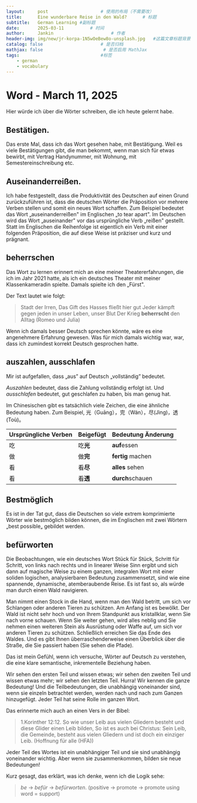 ```yaml
---
layout:     post   				    # 使用的布局（不需要改）
title:      Eine wunderbare Reise in den Wald?  	# 标题 
subtitle:   German Learning #副标题
date:       2025-03-11 			# 时间
author:     Jankin 						# 作者
header-img: img/new/jr-korpa-1N5wOeBew8o-unsplash.jpg 	#这篇文章标题背景图片
catalog: false 						# 是否归档
mathjax: false                       # 是否启用 MathJax
tags:								#标签
    - german
    - vocabulary
---
```

# Word - March 11, 2025

Hier würde ich über die Wörter schreiben, die ich heute gelernt habe.

## Bestätigen.

Das erste Mal, dass ich das Wort gesehen habe, mit Bestätigung. Weil es viele Bestätigungen gibt, die man bekommt, wenn man sich für etwas bewirbt, mit Vertrag Handynummer, mit Wohnung, mit Semestereinschreibung etc.

## Auseinanderreißen.

Ich habe festgestellt, dass die Produktivität des Deutschen auf einen Grund zurückzuführen ist, dass die deutschen Wörter die Präposition vor mehrere Verben stellen und somit ein neues Wort schaffen. Zum Beispiel bedeutet das Wort „auseinanderreißen" im Englischen „to tear apart". Im Deutschen wird das Wort „auseinander" vor das ursprüngliche Verb „reißen" gestellt. Statt im Englischen die Reihenfolge ist eigentlich ein Verb mit einer folgenden Präposition, die auf diese Weise ist präziser und kurz und prägnant.

## beherrschen

Das Wort zu lernen erinnert mich an eine meiner Theatererfahrungen, die ich im Jahr 2021 hatte, als ich ein deutsches Theater mit meiner Klassenkameradin spielte. Damals spielte ich den „Fürst".

Der Text lautet wie folgt:

> Stadt der Irren,
> Das Gift des Hasses fließt hier gut
> Jeder kämpft gegen jeden
> in unser Leben, unser Blut
> Der Krieg **beherrscht** den Alltag (Romeo und Julia)

Wenn ich damals besser Deutsch sprechen könnte, wäre es eine angenehmere Erfahrung gewesen. Was für mich damals wichtig war, war, dass ich zumindest korrekt Deutsch gesprochen hatte.

## auszahlen, ausschlafen

Mir ist aufgefallen, dass „aus” auf Deutsch „vollständig” bedeutet.

*Auszahlen* bedeutet, dass die Zahlung vollständig erfolgt ist. Und *ausschlafen* bedeutet, gut geschlafen zu haben, bis man genug hat.

Im Chinesischen gibt es tatsächlich viele Zeichen, die eine ähnliche Bedeutung haben. Zum Beispiel, 光（Guāng），完（Wán），尽(Jìng)，透(Toù)。

| Ursprüngliche Verben | Beigefügt     | Bedeutung Änderung     |
| :-------------------- | :------------- | :---------------------- |
| 吃                    | 吃**光** | **auf**essen      |
| 做                    | 做**完** | **fertig** machen |
| 看                    | 看**尽** | **alles** sehen   |
| 看                    | 看**透** | **durch**schauen  |

## Bestmöglich

Es ist in der Tat gut, dass die Deutschen so viele extrem komprimierte Wörter wie bestmöglich bilden können, die im Englischen mit zwei Wörtern „best possible„ gebildet werden.

## befürworten

Die Beobachtungen, wie ein deutsches Wort Stück für Stück, Schritt für Schritt, von links nach rechts und in linearer Weise Sinn ergibt und sich dann auf magische Weise zu einem ganzen, integralen Wort mit einer soliden logischen, analysierbaren Bedeutung zusammensetzt, sind wie eine spannende, dynamische, atemberaubende Reise. Es ist fast so, als würde man durch einen Wald navigieren.

Man nimmt einen Stock in die Hand, wenn man den Wald betritt, um sich vor Schlangen oder anderen Tieren zu schützen. Am Anfang ist es bewölkt. Der Wald ist nicht sehr hoch und von Ihrem Standpunkt aus kristallklar, wenn Sie nach vorne schauen. Wenn Sie weiter gehen, wird alles neblig und Sie nehmen einen weiteren Stein als Ausrüstung oder Waffe auf, um sich vor anderen Tieren zu schützen. Schließlich erreichen Sie das Ende des Waldes. Und es gibt Ihnen überraschenderweise einen Überblick über die Straße, die Sie passiert haben (Sie sehen die Pfade).

Das ist mein Gefühl, wenn ich versuche,  Wörter auf Deutsch zu verstehen, die eine klare semantische, inkrementelle Beziehung haben.

Wir sehen den ersten Teil und wissen etwas; wir sehen den zweiten Teil und wissen etwas mehr; wir sehen den letzten Teil. Hurra! Wir kennen die ganze Bedeutung! Und die Teilbedeutungen, die  unabhängig voneinander sind, wenn sie einzeln betrachtet werden, werden nach und nach zum Ganzen hinzugefügt. Jeder Teil hat seine Rolle im ganzen Wort.

Das erinnerte mich auch an einen Vers in der Bibel:

> 1.Korinther 12:12. So wie unser Leib aus vielen Gliedern besteht und diese Glider einen Leib bilden, So ist es auch bei Christus: Sein Leib, die Gemeinde, besteht aus vielen Gliedern und ist doch ein einziger Leib. (Hoffnung für alle (HFA))

Jeder Teil des Wortes ist ein unabhängiger Teil und sie sind unabhängig voneinander wichtig. Aber wenn sie zusammenkommen, bilden sie neue Bedeutungen!

Kurz gesagt, das erklärt,  was ich denke, wenn ich die Logik sehe:

> *be* -> *befür* -> *befürworten*.
> (positive -> promote -> promote using word = support)
>
